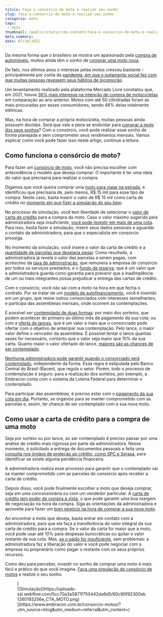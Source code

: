 ```yaml
---
titulo: Faça o consórcio de moto e realize seu sonho
slug: faca-o-consorcio-de-moto-e-realize-seu-sonho
categoria: moto
tags:
 - moto
thumbnail: /public/static/cms-content/faca-o-consorcio-de-moto-e-realize-seu-sonho.jpg
meta_summary: 
date: 07/10/2021
---
```

Da mesma forma que o brasileiro se mostra um apaixonado pela [compra de automóveis](https://www.embracon.com.br/blog/como-comprar-um-carro-com-r-100-00-por-semana), muitos ainda têm o sonho de [comprar uma moto nova](https://www.embracon.com.br/blog/guia-completo-de-como-comprar-uma-moto-com-consorcio).

De fato, nos últimos anos o interesse pelas motos cresceu bastante - principalmente por conta da [pandemia, em que o isolamento social fez com que muitas pessoas revessem seus hábitos de locomoção](https://www.embracon.com.br/blog/habitos-de-consumo-antes-durante-e-pos-pandemia).

Um levantamento realizado pela plataforma Mercado Livre constatou que, em 2021, houve [36% mais interesse na intenção de compra de motocicletas](https://www.motociclismoonline.com.br/especiais/interesse-motos-cresce-brasil-eletricas-destacam/) em comparação ao ano anterior. Motos com até 50 cilindradas foram as mais procuradas por esses consumidores, sendo 46% delas totalmente elétricas.

Mas, na hora de comprar a própria motocicleta, muitas pessoas ainda possuem dúvidas. Será que vale a pena se endividar para [comprar a moto dos seus sonhos](https://www.embracon.com.br/blog/5-vantagens-consorcio-de-moto)? Com o consórcio, você pode realizar esse sonho de forma planejada e sem comprometer seus rendimentos mensais. Vamos explicar como você pode fazer isso neste artigo, continue a leitura.

Como funciona o consórcio de moto? 
-----------------------------------

Para fazer um [consórcio de moto](https://www.embracon.com.br/blog/saiba-tudo-sobre-consorcio-de-motos), você não precisa escolher com antecedência o modelo que deseja comprar. O importante é ter uma ideia do valor que precisaria para realizar a compra.

Digamos que você queira comprar uma [moto para viajar na estrada](https://www.embracon.com.br/blog/conheca-as-melhores-motos-do-mercado), e identificou que precisaria de, pelo menos, R$ 15 mil para esse tipo de compra. Neste caso, basta inserir o valor de R$ 15 mil como carta de crédito no [momento em que fizer a simulação do seu bem](https://www.embracon.com.br/blog/simulacao-de-consorcio).

No processo de simulação, você tem liberdade de selecionar o [valor de carta de crédito](https://www.embracon.com.br/blog/tudo-o-que-voce-precisa-saber-sobre-a-carta-de-credito-de-consorcios) para a compra da moto. Caso o valor máximo sugerido pela administradora seja insuficiente, [você pode investir em mais de uma cota](https://www.embracon.com.br/blog/afinal-posso-fazer-mais-de-um-consorcio-ao-mesmo-tempo-entenda). Para isso, basta fazer a simulação, inserir seus dados pessoais e aguardar o contato da administradora, para que o especialista em consórcio prossiga.

No momento da simulação, você insere o valor da carta de crédito e a [quantidade de parcelas que desejaria pagar](https://www.embracon.com.br/blog/como-calcular-as-parcelas-no-consorcio). Como resultado, a administradora já revela o valor das parcelas a serem pagas, com acréscimo da [taxa de administração](https://www.embracon.com.br/blog/como-funciona-a-taxa-de-administracao-de-um-consorcio), que remunera a empresa de consórcio por todos os serviços prestados, e o [fundo de reserva](https://www.embracon.com.br/blog/entenda-como-funciona-a-devolucao-do-fundo-de-reserva), que é um valor que a administradora guarda como garantia para prevenir que a inadimplência de um ou mais integrantes possa prejudicar a entrega das cartas de crédito.

Com o consórcio, você não sai com a moto na hora em que fecha o contrato. Por se tratar de um [modelo de autofinanciamento](https://www.embracon.com.br/blog/autofinanciamento-o-que-e-e-como-um-consorcio-pode-ajuda-lo), você é inserido em um grupo, que reúne outros consorciados com interesses semelhantes, e participa das assembleias mensais, onde ocorrem as contemplações.

É possível ser [contemplado de duas formas](https://www.embracon.com.br/blog/quais-sao-as-formas-de-contemplacao): por meio dos sorteios, que podem acontecer do primeiro ao último mês de pagamento da sua cota; ou com a [oferta de lances](https://www.embracon.com.br/blog/como-funcionam-os-tipos-de-lances-no-consorcio), que é um valor a mais que o consorciado pode ofertar com o objetivo de antecipar sua contemplação. Pelo lance, o maior valor define o vencedor da assembleia. É possível tentar o lance quantas vezes for necessário, contanto que o valor seja maior que 10% da sua carta. Quanto maior o valor ofertado de lance, [maiores são as chances de ser contemplado](https://www.embracon.com.br/blog/como-ser-contemplado-mais-rapido-no-consorcio).

[Nenhuma administradora pode garantir quando o consorciado será contemplado](https://www.embracon.com.br/blog/nao-existe-promessa-de-contemplacao-em-consorcio), independente da forma. Essa regra é estipulada pelo Banco Central do Brasil (Bacen), que regula o setor. Porém, todo o processo de contemplação é seguro: para a realização dos sorteios, por exemplo, a Embracon conta com o sistema da Loteria Federal para determinar o contemplado.

Para participar das assembleias, é preciso estar com o [pagamento da sua cota em dia](https://www.embracon.com.br/blog/como-e-feito-o-pagamento-da-parcela-do-consorcio). Portanto, se organize para se manter comprometido com as parcelas e, assim, ter chance de ser contemplado com a sua nova moto.

Como usar a carta de crédito para a compra de uma moto 
-------------------------------------------------------

Seja por sorteio ou por lance, ao ser contemplado é preciso passar por uma análise de crédito mais rigorosa por parte da administradora. Nesse momento, é solicitado a entrega de documentos pessoais e feita uma [consulta nos órgãos de proteção ao crédito, como SPC e Serasa](https://www.embracon.com.br/blog/o-que-e-o-spc-serasa-e-como-ele-influencia-na-sua-vida-financeira), para identificar se existe alguma pendência financeira.

A administradora realiza esse processo para garantir que o contemplado vai se manter comprometido com as parcelas do consórcio após receber a carta de crédito.

Depois disso, você pode finalmente escolher a moto que deseja comprar, seja em uma concessionária ou com um vendedor particular. A [carta de crédito tem poder de compra à vista,](https://www.embracon.com.br/blog/o-que-e-a-carta-de-credito-como-funciona-e-como-usar) o que pode garantir uma boa margem de negociação na hora da compra. Siga as orientações da administradora e aproveite para fazer um [bom negócio na hora de comprar a sua nova moto](https://www.embracon.com.br/blog/4-dicas-para-conseguir-uma-boa-negociacao-na-hora-de-adquirir-o-seu-bem).

Ao encontrar a moto que deseja, basta entrar em contato com a administradora, para que ela faça a transferência do valor integral da sua carta de crédito para a compra. Se o valor da carta for maior que a moto, você pode usar até 10% para despesas burocráticas ou quitar o valor restante da sua cota. Mas, [se o saldo for insuficiente](https://www.embracon.com.br/blog/e-possivel-comprar-um-bem-maior-do-que-minha-carta-de-credito-a-embracon-responde), sem problemas: a administradora faz a liberação do valor e você pode negociar com a empresa ou proprietário como pagar o restante com os seus próprios recursos.

Como deu para perceber, investir no sonho de comprar uma moto é mais fácil e prático do que você imagina. [Faça uma simulação de consórcio de motos](https://www.embracon.com.br/consorcio-motos) e realize o seu sonho.

<figure class="w-richtext-figure-type-image w-richtext-align-center">[<div>![Simulação](https://uploads-ssl.webflow.com/5cc70a3a0871f750442da9d5/60c90f92300eb1260193256e_CTA_MOTO.png)</div>](https://www.embracon.com.br/consorcio-motos/?utm_source=blog&utm_medium=referral&utm_content=)</figure>
